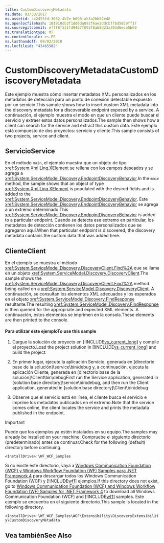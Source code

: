 ```yaml
---
title: CustomDiscoveryMetadata
ms.date: 03/30/2017
ms.assetid: c42455fd-3652-4b7e-b698-ab3a2bb52e48
ms.openlocfilehash: 181910db3f1dd6da892f6ae2ddcbf7bd5859ff17
ms.sourcegitcommit: efff8f331fd9467f093f8ab8d23a203d6ecb5b60
ms.translationtype: MT
ms.contentlocale: es-ES
ms.lasthandoff: 09/02/2018
ms.locfileid: "43465582"
---
```

# <a name="customdiscoverymetadata"></a><span data-ttu-id="7132b-102">CustomDiscoveryMetadata</span><span class="sxs-lookup"><span data-stu-id="7132b-102">CustomDiscoveryMetadata</span></span>
<span data-ttu-id="7132b-103">Este ejemplo muestra cómo insertar metadatos XML personalizados en los metadatos de detección para un punto de conexión detectable expuesto por un servicio.</span><span class="sxs-lookup"><span data-stu-id="7132b-103">This sample shows how to insert custom XML metadata into the discovery metadata for a discoverable endpoint exposed by a service.</span></span> <span data-ttu-id="7132b-104">A continuación, el ejemplo muestra el modo en que un cliente puede buscar el servicio y extraer estos datos personalizados.</span><span class="sxs-lookup"><span data-stu-id="7132b-104">The sample then shows how a client can search for the service and extract this custom data.</span></span> <span data-ttu-id="7132b-105">Este ejemplo está compuesto de dos proyectos: servicio y cliente.</span><span class="sxs-lookup"><span data-stu-id="7132b-105">This sample consists of two projects, service and client.</span></span>  
  
## <a name="service"></a><span data-ttu-id="7132b-106">Servicio</span><span class="sxs-lookup"><span data-stu-id="7132b-106">Service</span></span>  
 <span data-ttu-id="7132b-107">En el método `main`, el ejemplo muestra que un objeto de tipo <xref:System.Xml.Linq.XElement> se rellena con los campos deseados y se agrega a <xref:System.ServiceModel.Discovery.EndpointDiscoveryBehavior>.</span><span class="sxs-lookup"><span data-stu-id="7132b-107">In the `main` method, the sample shows that an object of type <xref:System.Xml.Linq.XElement> is populated with the desired fields and is added to the <xref:System.ServiceModel.Discovery.EndpointDiscoveryBehavior>.</span></span> <span data-ttu-id="7132b-108">Este <xref:System.ServiceModel.Discovery.EndpointDiscoveryBehavior> se agrega a un extremo determinado.</span><span class="sxs-lookup"><span data-stu-id="7132b-108">This <xref:System.ServiceModel.Discovery.EndpointDiscoveryBehavior> is added to a particular endpoint.</span></span> <span data-ttu-id="7132b-109">Cuando se detecta ese extremo en particular, los metadatos de detección contienen los datos personalizados que se agregaron aquí.</span><span class="sxs-lookup"><span data-stu-id="7132b-109">When that particular endpoint is discovered, the discovery metadata contains the custom data that was added here.</span></span>  
  
## <a name="client"></a><span data-ttu-id="7132b-110">Cliente</span><span class="sxs-lookup"><span data-stu-id="7132b-110">Client</span></span>  
 <span data-ttu-id="7132b-111">En el ejemplo se muestra el método <xref:System.ServiceModel.Discovery.DiscoveryClient.Find%2A> que se llama en un objeto <xref:System.ServiceModel.Discovery.DiscoveryClient>.</span><span class="sxs-lookup"><span data-stu-id="7132b-111">The sample shows the <xref:System.ServiceModel.Discovery.DiscoveryClient.Find%2A> method being called on a <xref:System.ServiceModel.Discovery.DiscoveryClient>.</span></span> <span data-ttu-id="7132b-112">A continuación, se consultan los elementos XML adecuados y los esperados en el objeto <xref:System.ServiceModel.Discovery.FindResponse> resultante.</span><span class="sxs-lookup"><span data-stu-id="7132b-112">The resulting <xref:System.ServiceModel.Discovery.FindResponse> is then queried for the appropriate and expected XML elements.</span></span> <span data-ttu-id="7132b-113">A continuación, estos elementos se imprimen en la consola.</span><span class="sxs-lookup"><span data-stu-id="7132b-113">These elements are then printed to the console.</span></span>  
  
#### <a name="to-use-this-sample"></a><span data-ttu-id="7132b-114">Para utilizar este ejemplo</span><span class="sxs-lookup"><span data-stu-id="7132b-114">To use this sample</span></span>  
  
1.  <span data-ttu-id="7132b-115">Cargue la solución de proyecto en [!INCLUDE[vs_current_long](../../../../includes/vs-current-long-md.md)] y compile el proyecto.</span><span class="sxs-lookup"><span data-stu-id="7132b-115">Load the project solution in [!INCLUDE[vs_current_long](../../../../includes/vs-current-long-md.md)] and build the project.</span></span>  
  
2.  <span data-ttu-id="7132b-116">En primer lugar, ejecute la aplicación Servicio, generada en [directorio base de la solución]\service\bin\debug y, a continuación, ejecuta la aplicación Cliente, generada en [directorio base de la solución]\Client\bin\debug</span><span class="sxs-lookup"><span data-stu-id="7132b-116">First run the Service application, generated in [solution base directory]\service\bin\debug, and then run the Client application, generated in [solution base directory]\Client\bin\debug</span></span>  
  
3.  <span data-ttu-id="7132b-117">Observe que el servicio está en línea, el cliente busca el servicio e imprime los metadatos publicados en el extremo.</span><span class="sxs-lookup"><span data-stu-id="7132b-117">Note that the service comes online, the client locates the service and prints the metadata published in the endpoint.</span></span>  
  
> [!IMPORTANT]
>  <span data-ttu-id="7132b-118">Puede que los ejemplos ya estén instalados en su equipo.</span><span class="sxs-lookup"><span data-stu-id="7132b-118">The samples may already be installed on your machine.</span></span> <span data-ttu-id="7132b-119">Compruebe el siguiente directorio (predeterminado) antes de continuar.</span><span class="sxs-lookup"><span data-stu-id="7132b-119">Check for the following (default) directory before continuing.</span></span>  
>   
>  `<InstallDrive>:\WF_WCF_Samples`  
>   
>  <span data-ttu-id="7132b-120">Si no existe este directorio, vaya a [Windows Communication Foundation (WCF) y Windows Workflow Foundation (WF) Samples para .NET Framework 4](https://go.microsoft.com/fwlink/?LinkId=150780) para descargar todos los Windows Communication Foundation (WCF) y [!INCLUDE[wf1](../../../../includes/wf1-md.md)] ejemplos.</span><span class="sxs-lookup"><span data-stu-id="7132b-120">If this directory does not exist, go to [Windows Communication Foundation (WCF) and Windows Workflow Foundation (WF) Samples for .NET Framework 4](https://go.microsoft.com/fwlink/?LinkId=150780) to download all Windows Communication Foundation (WCF) and [!INCLUDE[wf1](../../../../includes/wf1-md.md)] samples.</span></span> <span data-ttu-id="7132b-121">Este ejemplo se encuentra en el siguiente directorio.</span><span class="sxs-lookup"><span data-stu-id="7132b-121">This sample is located in the following directory.</span></span>  
>   
>  `<InstallDrive>:\WF_WCF_Samples\WCF\Extensibility\DiscoveryExtensibility\CustomDiscoveryMetadata`  
  
## <a name="see-also"></a><span data-ttu-id="7132b-122">Vea también</span><span class="sxs-lookup"><span data-stu-id="7132b-122">See Also</span></span>
